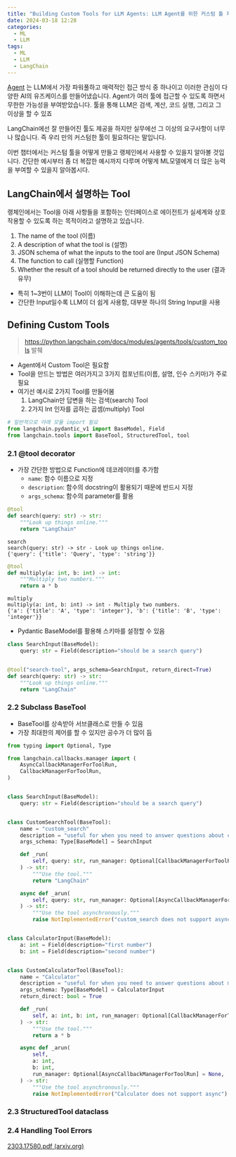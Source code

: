 ```yaml
---
title: "Building Custom Tools for LLM Agents: LLM Agent를 위한 커스텀 툴 제작하기"
date: 2024-03-18 12:28
categories:
  - ML
  - LLM
tags:
  - ML
  - LLM
  - LangChain
---
```

[Agent](https://python.langchain.com/docs/modules/agents/) 는 LLM에서 가장 파워풀하고 매력적인 접근 방식 중 하나이고 이러한 관심이 다양한 AI의 유즈케이스를 만들어냈습니다. Agent가 여러 툴에 접근할 수 있도록 하면서 무한한 가능성을 부여받았습니다. 툴을 통해 LLM은 검색, 계산, 코드 실행, 그리고 그 이상을 할 수 있죠

LangChain에선 잘 만들어진 툴도 제공을 하지만 실무에선 그 이상의 요구사항이 너무나 많습니다. 즉 우리 만의 커스텀한 툴이 필요하다는 말입니다.

이번 챕터에서는 커스텀 툴을 어떻게 만들고 랭체인에서 사용할 수 있을지 알아볼 것입니다. 간단한 예시부터 좀 더 복잡한 예시까지 다루며 어떻게 ML모델에게 더 많은 능력을 부여할 수 있을지 알아봅시다.


## LangChain에서 설명하는 Tool

랭체인에서는 Tool을 아래 사항들을 포함하는 인터페이스로 에이전트가 실세계와 상호작용할 수 있도록 하는 목적이라고 설명하고 있습니다.

1. The name of the tool (이름)
2. A description of what the tool is (설명)
3. JSON schema of what the inputs to the tool are (Input JSON Schema)
4. The function to call (실행할 Function)
5. Whether the result of a tool should be returned directly to the user (결과 유무)

- 특히 1~3번이 LLM이 Tool이 이해하는데 큰 도움이 됨
- 간단한 Input일수록 LLM이 더 쉽게 사용함, 대부분 하나의 String Input을 사용


## Defining Custom Tools

> https://python.langchain.com/docs/modules/agents/tools/custom_tools 발췌

- Agent에서 Custom Tool은 필요함
- Tool을 만드는 방법은 여러가지고 3가지 컴포넌트(이름, 설명, 인수 스키마)가 주로 필요
- 여기선 예시로 2가지 Tool를 만들어봄
	1. LangChain만 답변을 하는 검색(search) Tool
	2. 2가지 Int 인자를 곱하는 곱셈(multiply) Tool

```python
# 일반적으로 아래 모듈 import 필요
from langchain.pydantic_v1 import BaseModel, Field
from langchain.tools import BaseTool, StructuredTool, tool
```

### 2.1 @tool decorator
- 가장 간단한 방법으로 Function에 데코레이터를 추가함
	- `name`: 함수 이름으로 지정
	- `description`: 함수의 docstring이 활용되기 때문에 반드시 지정
	- `args_schema`: 함수의 parameter를 활용

```python
@tool
def search(query: str) -> str:
    """Look up things online."""
    return "LangChain"
```
```
search
search(query: str) -> str - Look up things online.
{'query': {'title': 'Query', 'type': 'string'}}
```

```python
@tool
def multiply(a: int, b: int) -> int:
    """Multiply two numbers."""
    return a * b
```
```
multiply
multiply(a: int, b: int) -> int - Multiply two numbers.
{'a': {'title': 'A', 'type': 'integer'}, 'b': {'title': 'B', 'type': 'integer'}}
```

- Pydantic BaseModel를 활용해 스키마를 설정할 수 있음

```python
class SearchInput(BaseModel):
    query: str = Field(description="should be a search query")


@tool("search-tool", args_schema=SearchInput, return_direct=True)
def search(query: str) -> str:
    """Look up things online."""
    return "LangChain"
```

### 2.2 Subclass BaseTool

- BaseTool를 상속받아 서브클래스로 만들 수 있음
- 가장 최대한의 제어를 할 수 있지만 공수가 더 많이 듬

```python
from typing import Optional, Type

from langchain.callbacks.manager import (
    AsyncCallbackManagerForToolRun,
    CallbackManagerForToolRun,
)


class SearchInput(BaseModel):
    query: str = Field(description="should be a search query")


class CustomSearchTool(BaseTool):
    name = "custom_search"
    description = "useful for when you need to answer questions about current events"
    args_schema: Type[BaseModel] = SearchInput

    def _run(
        self, query: str, run_manager: Optional[CallbackManagerForToolRun] = None
    ) -> str:
        """Use the tool."""
        return "LangChain"

    async def _arun(
        self, query: str, run_manager: Optional[AsyncCallbackManagerForToolRun] = None
    ) -> str:
        """Use the tool asynchronously."""
        raise NotImplementedError("custom_search does not support async")

```



```python

class CalculatorInput(BaseModel):
    a: int = Field(description="first number")
    b: int = Field(description="second number")


class CustomCalculatorTool(BaseTool):
    name = "Calculator"
    description = "useful for when you need to answer questions about math"
    args_schema: Type[BaseModel] = CalculatorInput
    return_direct: bool = True

    def _run(
        self, a: int, b: int, run_manager: Optional[CallbackManagerForToolRun] = None
    ) -> str:
        """Use the tool."""
        return a * b

    async def _arun(
        self,
        a: int,
        b: int,
        run_manager: Optional[AsyncCallbackManagerForToolRun] = None,
    ) -> str:
        """Use the tool asynchronously."""
        raise NotImplementedError("Calculator does not support async")
```

### 2.3 StructuredTool dataclass


### 2.4 Handling Tool Errors











[2303.17580.pdf (arxiv.org)](https://arxiv.org/pdf/2303.17580.pdf)


